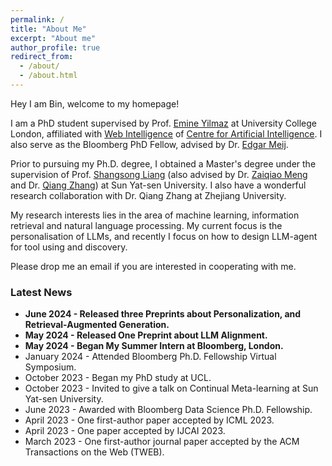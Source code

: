 ```yaml
---
permalink: /
title: "About Me"
excerpt: "About me"
author_profile: true
redirect_from: 
  - /about/
  - /about.html
---
```

  Hey I am Bin, welcome to my homepage!

 I am a PhD student supervised by Prof. [Emine Yilmaz](https://sites.google.com/site/emineyilmaz/) at University College London, affiliated with [Web Intelligence](https://wi.cs.ucl.ac.uk/) of [Centre for Artificial Intelligence](https://www.ucl.ac.uk/ai-centre/). I also serve as the Bloomberg PhD Fellow, advised by Dr. [Edgar Meij](https://edgar.meij.pro/).

 Prior to pursuing my Ph.D. degree, I obtained a Master's degree under the supervision of Prof. [Shangsong Liang](https://scholar.google.com/citations?user=4uggVcIAAAAJ&hl=en) (also advised by Dr. [Zaiqiao Meng](https://mengzaiqiao.github.io/) and Dr. [Qiang Zhang](https://qiangairesearcher.github.io/)) at Sun Yat-sen University. I also have a wonderful research collaboration with Dr. Qiang Zhang at Zhejiang University.

 My research interests lies in the area of machine learning, information retrieval and natural language processing. My current focus is the personalisation of LLMs, and recently I focus on how to design LLM-agent for tool using and discovery.

 Please drop me an email if you are interested in cooperating with me.

### Latest News
 - **June 2024 - Released three Preprints about Personalization, and Retrieval-Augmented Generation.**
 - **May 2024 - Released One Preprint about LLM Alignment.**
 - **May 2024 - Began My Summer Intern at Bloomberg, London.**
 - January 2024 - Attended Bloomberg Ph.D. Fellowship Virtual Symposium.
 - October 2023 - Began my PhD study at UCL.
 - October 2023 - Invited to give a talk on Continual Meta-learning at Sun Yat-sen University.
 - June 2023 - Awarded with Bloomberg Data Science Ph.D. Fellowship.
 - April 2023 - One first-author paper accepted by ICML 2023.
 - April 2023 - One paper accepted by IJCAI 2023.
 - March 2023 - One first-author journal paper accepted by the ACM Transactions on the Web (TWEB).